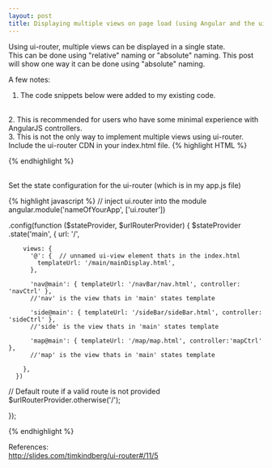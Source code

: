 ```yaml
---
layout: post
title: Displaying multiple views on page load (using Angular and the ui-router)
---
```


Using ui-router, multiple views can be displayed in a single state.  
This can be done using "relative" naming or "absolute" naming.  This post will
show one way it can be done using "absolute" naming.
<br>

A few notes:
<br>
1. The code snippets below were added to my existing code.
<br>
2. This is recommended for users who have some minimal experience with AngularJS controllers.
<br>
3. This is not the only way to implement multiple views using ui-router.

<br>
Include the ui-router CDN in your index.html file.
{% highlight HTML %}

<script src="https://cdnjs.cloudflare.com/ajax/libs/angular-ui-router/0.2.18/angular-ui-router.js"></script>

{% endhighlight %}



<br>
Set the state configuration for the ui-router (which is in my app.js file)


{% highlight javascript %}
// inject ui.router into the module
angular.module('nameOfYourApp', ['ui.router'])


.config(function ($stateProvider, $urlRouterProvider) {
  $stateProvider
  .state('main', {
        url: '/',

        views: {
          '@': {  // unnamed ui-view element thats in the index.html
            templateUrl: '/main/mainDisplay.html',
          },

          'nav@main': { templateUrl: '/navBar/nav.html', controller: 'navCtrl' },
          //'nav' is the view thats in 'main' states template

          'side@main': { templateUrl: '/sideBar/sideBar.html', controller: 'sideCtrl' },
          //'side' is the view thats in 'main' states template

          'map@main': { templateUrl: '/map/map.html', controller:'mapCtrl' },
          //'map' is the view thats in 'main' states template

        },
      })

  // Default route if a valid route is not provided
  $urlRouterProvider.otherwise('/');  

});



{% endhighlight %}




References:
<br>
<a href="http://slides.com/timkindberg/ui-router#/11/5">http://slides.com/timkindberg/ui-router#/11/5</a>
<br>
